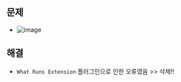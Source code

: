 ## 문제
- ![image](https://user-images.githubusercontent.com/61215550/170043140-03c84827-598a-4550-bed0-bb195ff9606f.png)

## 해결
- `What Runs Extension` 플러그인으로 인한 오류였음 >> 삭제!!
